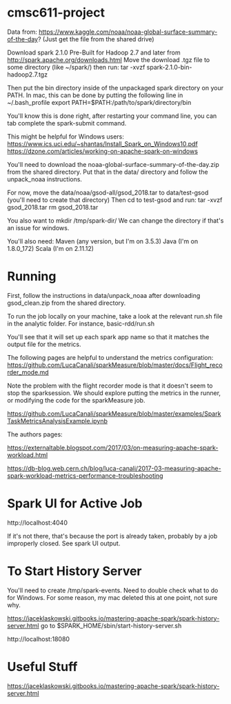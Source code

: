 # cmsc611-project
Data from: https://www.kaggle.com/noaa/noaa-global-surface-summary-of-the-day? 
(Just get the file from the shared drive)

Download spark 2.1.0 Pre-Built for Hadoop 2.7 and later from http://spark.apache.org/downloads.html
Move the download .tgz file to some directory (like ~/spark/) then run:
tar -xvzf spark-2.1.0-bin-hadoop2.7.tgz

Then put the bin directory inside of the unpackaged spark directory on your PATH.
In mac, this can be done by putting the following line in ~/.bash_profile
export PATH=$PATH:/path/to/spark/directory/bin

You'll know this is done right, after restarting your command line, you can tab complete the spark-submit command.

This might be helpful for Windows users:
https://www.ics.uci.edu/~shantas/Install_Spark_on_Windows10.pdf
https://dzone.com/articles/working-on-apache-spark-on-windows

You'll need to download the noaa-global-surface-summary-of-the-day.zip from the shared directory.
Put that in the data/ directory and follow the unpack_noaa instructions.

For now, move the data/noaa/gsod-all/gsod_2018.tar to data/test-gsod (you'll need to create that directory)
Then cd to test-gsod and run:
tar -xvzf gsod_2018.tar
rm gsod_2018.tar

You also want to 
mkdir /tmp/spark-dir/
We can change the directory if that's an issue for windows.

You'll also need:
Maven (any version, but I'm on 3.5.3)
Java (I'm on 1.8.0_172)
Scala (I'm on 2.11.12)

# Running
First, follow the instructions in data/unpack_noaa after downloading gsod_clean.zip from the shared directory.

To run the job locally on your machine, take a look at the relevant run.sh file in the analytic folder.
For instance, basic-rdd/run.sh

You'll see that it will set up each spark app name so that it matches the output file for the metrics.

The following pages are helpful to understand the metrics configuration:
https://github.com/LucaCanali/sparkMeasure/blob/master/docs/Flight_recorder_mode.md

Note the problem with the flight recorder mode is that it doesn't seem to stop the sparksession.
We should explore putting the metrics in the runner, or modifying the code for the sparkMeasure job.

https://github.com/LucaCanali/sparkMeasure/blob/master/examples/SparkTaskMetricsAnalysisExample.ipynb

The authors pages:

https://externaltable.blogspot.com/2017/03/on-measuring-apache-spark-workload.html

https://db-blog.web.cern.ch/blog/luca-canali/2017-03-measuring-apache-spark-workload-metrics-performance-troubleshooting

# Spark UI for Active Job
http://localhost:4040

If it's not there, that's because the port is already taken, probably by a job improperly closed.  See spark UI output.


# To Start History Server
You'll need to create /tmp/spark-events.  Need to double check what to do for Windows.  For some reason, my mac deleted this at one point, not sure why.

https://jaceklaskowski.gitbooks.io/mastering-apache-spark/spark-history-server.html
go to $SPARK_HOME/sbin/start-history-server.sh

http://localhost:18080

# Useful Stuff
https://jaceklaskowski.gitbooks.io/mastering-apache-spark/spark-history-server.html
